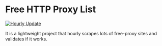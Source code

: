 # Free HTTP Proxy List

[![Hourly Update](https://github.com/mertguvencli/http-proxy-list/actions/workflows/main.yml/badge.svg?branch=main)](https://github.com/mertguvencli/http-proxy-list/actions/workflows/main.yml)

 It is a lightweight project that hourly scrapes lots of free-proxy sites and validates if it works.
